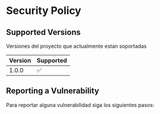 # Security Policy

## Supported Versions

Versiones del proyecto que actualmente estan soportadas

| Version | Supported          |
| ------- | ------------------ |
| 1.0.0   | :white_check_mark: |


## Reporting a Vulnerability

Para reportar alguna vulnerabilidad siga los siguientes pasos: 
